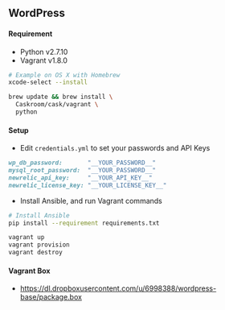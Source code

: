 ## WordPress

#### Requirement
- Python v2.7.10
- Vagrant v1.8.0

```bash
# Example on OS X with Homebrew
xcode-select --install

brew update && brew install \
  Caskroom/cask/vagrant \
  python
```

#### Setup
* Edit `credentials.yml` to set your passwords and API Keys

```ruby
wp_db_password:       "__YOUR_PASSWORD__"
mysql_root_password:  "__YOUR_PASSWORD__"
newrelic_api_key:     "__YOUR_API_KEY__"
newrelic_license_key: "__YOUR_LICENSE_KEY__"
```

* Install Ansible, and run Vagrant commands

```bash
# Install Ansible
pip install --requirement requirements.txt

vagrant up
vagrant provision
vagrant destroy
```

#### Vagrant Box
* https://dl.dropboxusercontent.com/u/6998388/wordpress-base/package.box
